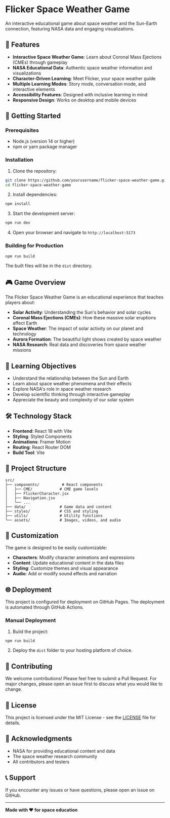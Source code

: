 # Flicker Space Weather Game

An interactive educational game about space weather and the Sun-Earth connection, featuring NASA data and engaging visualizations.

## 🌟 Features

- **Interactive Space Weather Game**: Learn about Coronal Mass Ejections (CMEs) through gameplay
- **NASA Educational Data**: Authentic space weather information and visualizations
- **Character-Driven Learning**: Meet Flicker, your space weather guide
- **Multiple Learning Modes**: Story mode, conversation mode, and interactive elements
- **Accessibility Features**: Designed with inclusive learning in mind
- **Responsive Design**: Works on desktop and mobile devices

## 🚀 Getting Started

### Prerequisites

- Node.js (version 14 or higher)
- npm or yarn package manager

### Installation

1. Clone the repository:
```bash
git clone https://github.com/yourusername/flicker-space-weather-game.git
cd flicker-space-weather-game
```

2. Install dependencies:
```bash
npm install
```

3. Start the development server:
```bash
npm run dev
```

4. Open your browser and navigate to `http://localhost:5173`

### Building for Production

```bash
npm run build
```

The built files will be in the `dist` directory.

## 🎮 Game Overview

The Flicker Space Weather Game is an educational experience that teaches players about:

- **Solar Activity**: Understanding the Sun's behavior and solar cycles
- **Coronal Mass Ejections (CMEs)**: How these massive solar eruptions affect Earth
- **Space Weather**: The impact of solar activity on our planet and technology
- **Aurora Formation**: The beautiful light shows created by space weather
- **NASA Research**: Real data and discoveries from space weather missions

## 🎯 Learning Objectives

- Understand the relationship between the Sun and Earth
- Learn about space weather phenomena and their effects
- Explore NASA's role in space weather research
- Develop scientific thinking through interactive gameplay
- Appreciate the beauty and complexity of our solar system

## 🛠️ Technology Stack

- **Frontend**: React 18 with Vite
- **Styling**: Styled Components
- **Animations**: Framer Motion
- **Routing**: React Router DOM
- **Build Tool**: Vite

## 📁 Project Structure

```
src/
├── components/          # React components
│   ├── CME/            # CME game levels
│   ├── FlickerCharacter.jsx
│   ├── Navigation.jsx
│   └── ...
├── data/               # Game data and content
├── styles/             # CSS and styling
├── utils/              # Utility functions
└── assets/             # Images, videos, and audio
```

## 🎨 Customization

The game is designed to be easily customizable:

- **Characters**: Modify character animations and expressions
- **Content**: Update educational content in the data files
- **Styling**: Customize themes and visual appearance
- **Audio**: Add or modify sound effects and narration

## 🌐 Deployment

This project is configured for deployment on GitHub Pages. The deployment is automated through GitHub Actions.

### Manual Deployment

1. Build the project:
```bash
npm run build
```

2. Deploy the `dist` folder to your hosting platform of choice.

## 🤝 Contributing

We welcome contributions! Please feel free to submit a Pull Request. For major changes, please open an issue first to discuss what you would like to change.

## 📄 License

This project is licensed under the MIT License - see the [LICENSE](LICENSE) file for details.

## 🙏 Acknowledgments

- NASA for providing educational content and data
- The space weather research community
- All contributors and testers

## 📞 Support

If you encounter any issues or have questions, please open an issue on GitHub.

---

**Made with ❤️ for space education**

